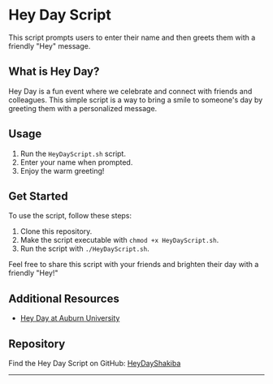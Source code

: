 # Hey Day Script

This script prompts users to enter their name and then greets them with a friendly "Hey" message.

## What is Hey Day?

Hey Day is a fun event where we celebrate and connect with friends and colleagues. This simple script is a way to bring a smile to someone's day by greeting them with a personalized message.

## Usage

1. Run the `HeyDayScript.sh` script.
2. Enter your name when prompted.
3. Enjoy the warm greeting!

## Get Started

To use the script, follow these steps:

1. Clone this repository.
2. Make the script executable with `chmod +x HeyDayScript.sh`.
3. Run the script with `./HeyDayScript.sh`.

Feel free to share this script with your friends and brighten their day with a friendly "Hey!"

## Additional Resources

- [Hey Day at Auburn University](http://sga.auburn.edu/hey-day/)

## Repository

Find the Hey Day Script on GitHub: [HeyDayShakiba](https://github.com/szk0263/HeyDayScript)


---
